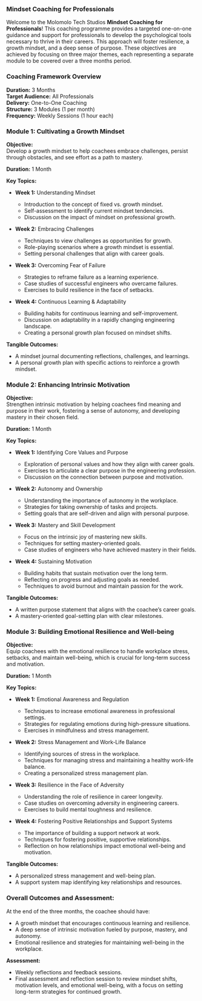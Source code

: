 ### **Mindset Coaching for Professionals**

Welcome to the Molomolo Tech Studios **Mindset Coaching for Professionals**! This coaching programme provides a targeted one-on-one guidance and support for professionals to develop the psychological tools necessary to thrive in their careers. This approach will foster resilience, a growth mindset, and a deep sense of purpose. These objectives are achieved by focusing on three major themes, each representing a separate module to be covered over a three months period.

### Coaching Framework Overview

**Duration:** 3 Months  
**Target Audience:** All Professionals  
**Delivery:** One-to-One Coaching  
**Structure:** 3 Modules (1 per month)  
**Frequency:** Weekly Sessions (1 hour each)  

### **Module 1: Cultivating a Growth Mindset**

**Objective:**  
Develop a growth mindset to help coachees embrace challenges, persist through obstacles, and see effort as a path to mastery.

**Duration:** 1 Month

**Key Topics:**
- **Week 1:** Understanding Mindset
  - Introduction to the concept of fixed vs. growth mindset.
  - Self-assessment to identify current mindset tendencies.
  - Discussion on the impact of mindset on professional growth.

- **Week 2:** Embracing Challenges
  - Techniques to view challenges as opportunities for growth.
  - Role-playing scenarios where a growth mindset is essential.
  - Setting personal challenges that align with career goals.

- **Week 3:** Overcoming Fear of Failure
  - Strategies to reframe failure as a learning experience.
  - Case studies of successful engineers who overcame failures.
  - Exercises to build resilience in the face of setbacks.

- **Week 4:** Continuous Learning & Adaptability
  - Building habits for continuous learning and self-improvement.
  - Discussion on adaptability in a rapidly changing engineering landscape.
  - Creating a personal growth plan focused on mindset shifts.

**Tangible Outcomes:**
- A mindset journal documenting reflections, challenges, and learnings.
- A personal growth plan with specific actions to reinforce a growth mindset.

### **Module 2: Enhancing Intrinsic Motivation**

**Objective:**  
Strengthen intrinsic motivation by helping coachees find meaning and purpose in their work, fostering a sense of autonomy, and developing mastery in their chosen field.

**Duration:** 1 Month

**Key Topics:**
- **Week 1:** Identifying Core Values and Purpose
  - Exploration of personal values and how they align with career goals.
  - Exercises to articulate a clear purpose in the engineering profession.
  - Discussion on the connection between purpose and motivation.

- **Week 2:** Autonomy and Ownership
  - Understanding the importance of autonomy in the workplace.
  - Strategies for taking ownership of tasks and projects.
  - Setting goals that are self-driven and align with personal purpose.

- **Week 3:** Mastery and Skill Development
  - Focus on the intrinsic joy of mastering new skills.
  - Techniques for setting mastery-oriented goals.
  - Case studies of engineers who have achieved mastery in their fields.

- **Week 4:** Sustaining Motivation
  - Building habits that sustain motivation over the long term.
  - Reflecting on progress and adjusting goals as needed.
  - Techniques to avoid burnout and maintain passion for the work.

**Tangible Outcomes:**
- A written purpose statement that aligns with the coachee’s career goals.
- A mastery-oriented goal-setting plan with clear milestones.

### **Module 3: Building Emotional Resilience and Well-being**

**Objective:**  
Equip coachees with the emotional resilience to handle workplace stress, setbacks, and maintain well-being, which is crucial for long-term success and motivation.

**Duration:** 1 Month

**Key Topics:**
- **Week 1:** Emotional Awareness and Regulation
  - Techniques to increase emotional awareness in professional settings.
  - Strategies for regulating emotions during high-pressure situations.
  - Exercises in mindfulness and stress management.

- **Week 2:** Stress Management and Work-Life Balance
  - Identifying sources of stress in the workplace.
  - Techniques for managing stress and maintaining a healthy work-life balance.
  - Creating a personalized stress management plan.

- **Week 3:** Resilience in the Face of Adversity
  - Understanding the role of resilience in career longevity.
  - Case studies on overcoming adversity in engineering careers.
  - Exercises to build mental toughness and resilience.

- **Week 4:** Fostering Positive Relationships and Support Systems
  - The importance of building a support network at work.
  - Techniques for fostering positive, supportive relationships.
  - Reflection on how relationships impact emotional well-being and motivation.

**Tangible Outcomes:**
- A personalized stress management and well-being plan.
- A support system map identifying key relationships and resources.

### **Overall Outcomes and Assessment:**
At the end of the three months, the coachee should have:
- A growth mindset that encourages continuous learning and resilience.
- A deep sense of intrinsic motivation fueled by purpose, mastery, and autonomy.
- Emotional resilience and strategies for maintaining well-being in the workplace.

**Assessment:**  
- Weekly reflections and feedback sessions.
- Final assessment and reflection session to review mindset shifts, motivation levels, and emotional well-being, with a focus on setting long-term strategies for continued growth.